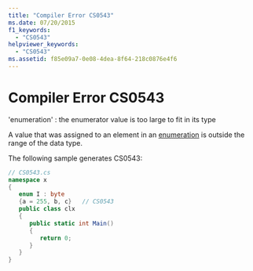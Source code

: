 ```yaml
---
title: "Compiler Error CS0543"
ms.date: 07/20/2015
f1_keywords: 
  - "CS0543"
helpviewer_keywords: 
  - "CS0543"
ms.assetid: f85e09a7-0e08-4dea-8f64-218c0876e4f6
---
```

# Compiler Error CS0543
'enumeration' : the enumerator value is too large to fit in its type  
  
 A value that was assigned to an element in an [enumeration](../language-reference/builtin-types/enum.md) is outside the range of the data type.  
  
 The following sample generates CS0543:  
  
```csharp  
// CS0543.cs  
namespace x  
{  
   enum I : byte  
   {a = 255, b, c}   // CS0543  
   public class clx  
   {  
      public static int Main()  
      {  
         return 0;  
      }  
   }  
}  
```
